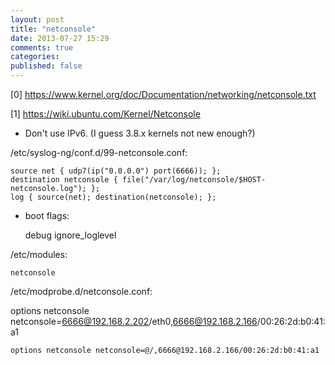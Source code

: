 ```yaml
---
layout: post
title: "netconsole"
date: 2013-07-27 15:29
comments: true
categories: 
published: false
---
```


[0] https://www.kernel.org/doc/Documentation/networking/netconsole.txt

[1] https://wiki.ubuntu.com/Kernel/Netconsole 

- Don't use IPv6. (I guess 3.8.x kernels not new enough?)

/etc/syslog-ng/conf.d/99-netconsole.conf:

    source net { udp7(ip("0.0.0.0") port(6666)); };
    destination netconsole { file("/var/log/netconsole/$HOST-netconsole.log"); };
    log { source(net); destination(netconsole); };

- boot flags:

    debug ignore_loglevel

/etc/modules:

    netconsole

/etc/modprobe.d/netconsole.conf:

options netconsole netconsole=6666@192.168.2.202/eth0,6666@192.168.2.166/00:26:2d:b0:41:a1

    options netconsole netconsole=@/,6666@192.168.2.166/00:26:2d:b0:41:a1


